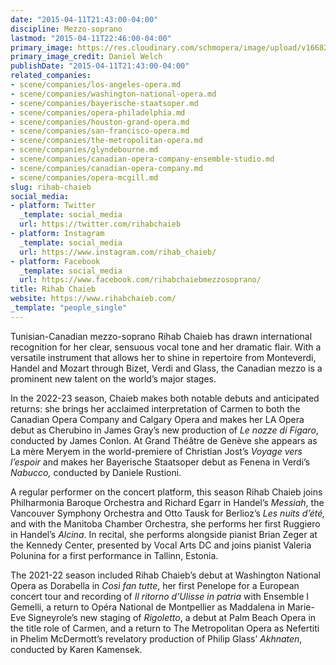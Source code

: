 ```yaml
---
date: "2015-04-11T21:43:00-04:00"
discipline: Mezzo-soprano
lastmod: "2015-04-11T22:46:00-04:00"
primary_image: https://res.cloudinary.com/schmopera/image/upload/v1668288537/media/2022/11/Rihab_Chaieb_Daniel_Welch_qvel2f.jpg
primary_image_credit: Daniel Welch
publishDate: "2015-04-11T21:43:00-04:00"
related_companies:
- scene/companies/los-angeles-opera.md
- scene/companies/washington-national-opera.md
- scene/companies/bayerische-staatsoper.md
- scene/companies/opera-philadelphia.md
- scene/companies/houston-grand-opera.md
- scene/companies/san-francisco-opera.md
- scene/companies/the-metropolitan-opera.md
- scene/companies/glyndebourne.md
- scene/companies/canadian-opera-company-ensemble-studio.md
- scene/companies/canadian-opera-company.md
- scene/companies/opera-mcgill.md
slug: rihab-chaieb
social_media:
- platform: Twitter
  _template: social_media
  url: https://twitter.com/rihabchaieb
- platform: Instagram
  _template: social_media
  url: https://www.instagram.com/rihab_chaieb/
- platform: Facebook
  _template: social_media
  url: https://www.facebook.com/rihabchaiebmezzosoprano/
title: Rihab Chaieb
website: https://www.rihabchaieb.com/
_template: "people_single"
---
```

Tunisian-Canadian mezzo-soprano Rihab Chaieb has drawn international recognition for her clear, sensuous vocal tone and her dramatic flair. With a versatile instrument that allows her to shine in repertoire from Monteverdi, Handel and Mozart through Bizet, Verdi and Glass, the Canadian mezzo is a prominent new talent on the world’s major stages.

In the 2022-23 season, Chaieb makes both notable debuts and anticipated returns: she brings her acclaimed interpretation of Carmen to both the Canadian Opera Company and Calgary Opera and makes her LA Opera debut as Cherubino in James Gray’s new production of _Le nozze di Figaro_, conducted by James Conlon. At Grand Théâtre de Genève she appears as La mère Meryem in the world-premiere of Christian Jost’s _Voyage vers l’espoir_ and makes her Bayerische Staatsoper debut as Fenena in Verdi’s _Nabucco,_ conducted by Daniele Rustioni.

A regular performer on the concert platform, this season Rihab Chaieb joins Philharmonia Baroque Orchestra and Richard Egarr in Handel’s _Messiah_, the Vancouver Symphony Orchestra and Otto Tausk for Berlioz’s _Les nuits d’été,_ and with the Manitoba Chamber Orchestra, she performs her first Ruggiero in Handel’s _Alcina_. In recital, she performs alongside pianist Brian Zeger at the Kennedy Center, presented by Vocal Arts DC and joins pianist Valeria Polunina for a first performance in Tallinn, Estonia.

The 2021-22 season included Rihab Chaieb’s debut at Washington National Opera as Dorabella in _Così fan tutte_, her first Penelope for a European concert tour and recording of _Il ritorno d’Ulisse in patria_ with Ensemble I Gemelli, a return to Opéra National de Montpellier as Maddalena in Marie-Eve Signeyrole’s new staging of _Rigoletto_, a debut at Palm Beach Opera in the title role of Carmen, and a return to The Metropolitan Opera as Nefertiti in Phelim McDermott’s revelatory production of Philip Glass’ _Akhnaten_, conducted by Karen Kamensek.